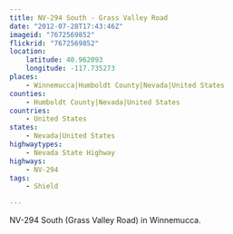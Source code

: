 ```yaml
---
title: NV-294 South - Grass Valley Road
date: "2012-07-28T17:43:46Z"
imageid: "7672569852"
flickrid: "7672569852"
location:
    latitude: 40.962093
    longitude: -117.735273
places:
    - Winnemucca|Humboldt County|Nevada|United States
counties:
    - Humboldt County|Nevada|United States
countries:
    - United States
states:
    - Nevada|United States
highwaytypes:
    - Nevada State Highway
highways:
    - NV-294
tags:
    - Shield

---
```

NV-294 South (Grass Valley Road) in Winnemucca.